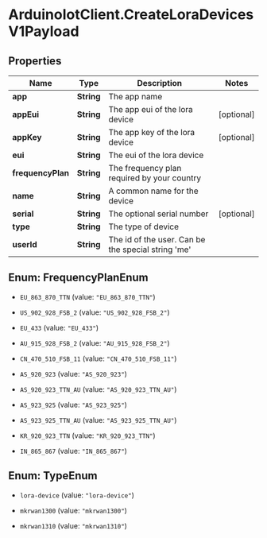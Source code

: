 # ArduinoIotClient.CreateLoraDevicesV1Payload

## Properties

Name | Type | Description | Notes
------------ | ------------- | ------------- | -------------
**app** | **String** | The app name | 
**appEui** | **String** | The app eui of the lora device | [optional] 
**appKey** | **String** | The app key of the lora device | [optional] 
**eui** | **String** | The eui of the lora device | 
**frequencyPlan** | **String** | The frequency plan required by your country  | 
**name** | **String** | A common name for the device | 
**serial** | **String** | The optional serial number | [optional] 
**type** | **String** | The type of device | 
**userId** | **String** | The id of the user. Can be the special string &#39;me&#39; | 



## Enum: FrequencyPlanEnum


* `EU_863_870_TTN` (value: `"EU_863_870_TTN"`)

* `US_902_928_FSB_2` (value: `"US_902_928_FSB_2"`)

* `EU_433` (value: `"EU_433"`)

* `AU_915_928_FSB_2` (value: `"AU_915_928_FSB_2"`)

* `CN_470_510_FSB_11` (value: `"CN_470_510_FSB_11"`)

* `AS_920_923` (value: `"AS_920_923"`)

* `AS_920_923_TTN_AU` (value: `"AS_920_923_TTN_AU"`)

* `AS_923_925` (value: `"AS_923_925"`)

* `AS_923_925_TTN_AU` (value: `"AS_923_925_TTN_AU"`)

* `KR_920_923_TTN` (value: `"KR_920_923_TTN"`)

* `IN_865_867` (value: `"IN_865_867"`)





## Enum: TypeEnum


* `lora-device` (value: `"lora-device"`)

* `mkrwan1300` (value: `"mkrwan1300"`)

* `mkrwan1310` (value: `"mkrwan1310"`)




